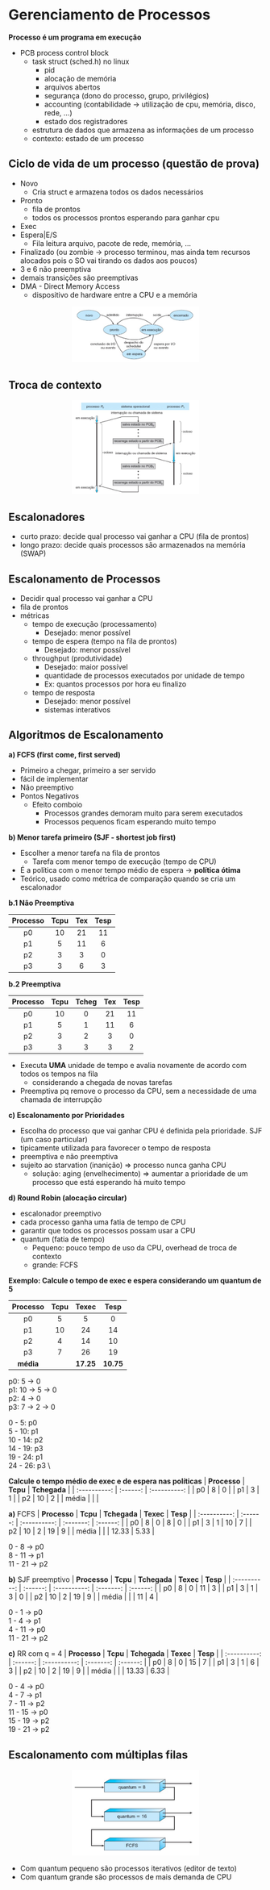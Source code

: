 # Gerenciamento de Processos

  **Processo é um programa em execução**
  
  - PCB process control block
    - task struct (sched.h) no linux
      - pid
      - alocação de memória
      - arquivos abertos
      - segurança (dono do processo, grupo, privilégios)
      - accounting (contabilidade -> utilização de cpu, memória, disco, rede, ...)
      - estado dos registradores
    - estrutura de dados que armazena as informações de um processo
    - contexto: estado de um processo

## Ciclo de vida de um processo (questão de prova)
  - Novo
    - Cria struct e armazena todos os dados necessários
  - Pronto
    - fila de prontos
    - todos os processos prontos esperando para ganhar cpu
  - Exec
  - Espera|E/S
    - Fila leitura arquivo, pacote de rede, memória, ...
  - Finalizado (ou zombie -> processo terminou, mas ainda tem recursos alocados pois o SO vai tirando os dados aos poucos)
  - 3 e 6 não preemptiva
  - demais transições são preemptivas
  - DMA - Direct Memory Access
    - dispositivo de hardware entre a CPU e a memória

  <div align="center">
    <img src="./assets/ciclo-processo.png" width="50%" />
  </div>


## Troca de contexto

  <div align="center">
    <img src="./assets/troca-contexto.png" width="50%" />
  </div>

## Escalonadores

  - curto prazo: decide qual processo vai ganhar a CPU (fila de prontos)
  - longo prazo: decide quais processos são armazenados na memória (SWAP)

## Escalonamento de Processos

  - Decidir qual processo vai ganhar a CPU
  - fila de prontos
  - métricas
    - tempo de execução (processamento)
      - Desejado: menor possível
    - tempo de espera (tempo na fila de prontos)
      - Desejado: menor possível
    - throughput (produtividade)
      - Desejado: maior possível 
      - quantidade de processos executados por unidade de tempo
      - Ex: quantos processos por hora eu finalizo
    - tempo de resposta
      - Desejado: menor possível
      - sistemas interativos

## Algoritmos de Escalonamento

**a) FCFS (first come, first served)**
  - Primeiro a chegar, primeiro a ser servido
  - fácil de implementar
  - Não preemptivo
  - Pontos Negativos
    - Efeito comboio
      - Processos grandes demoram muito para serem executados
      - Processos pequenos ficam esperando muito tempo

**b) Menor tarefa primeiro (SJF - shortest job first)**

  - Escolher a menor tarefa na fila de prontos
    - Tarefa com menor tempo de execução (tempo de CPU)
  - É a política com o menor tempo médio de espera -> **política ótima**
  - Teórico, usado como métrica de comparação quando se cria um escalonador

**b.1 Não Preemptiva**

| Processo | Tcpu  |  Tex  | Tesp  |
| :------: | :---: | :---: | :---: |
|    p0    |  10   |  21   |  11   |
|    p1    |   5   |  11   |   6   |
|    p2    |   3   |   3   |   0   |
|    p3    |   3   |   6   |   3   |

**b.2 Preemptiva**

| **Processo** | **Tcpu** | **Tcheg** | **Tex** | **Tesp** |
| :----------: | :------: | :-------: | :-----: | :------: |
|      p0      |    10    |     0     |   21    |    11    |
|      p1      |    5     |     1     |   11    |    6     |
|      p2      |    3     |     2     |    3    |    0     |
|      p3      |    3     |     3     |    3    |    2     |

  - Executa **UMA** unidade de tempo e avalia novamente de acordo com todos os tempos na fila
    - considerando a chegada de novas tarefas
  - Preemptiva pq remove o processo da CPU, sem a necessidade de uma chamada de interrupção

**c) Escalonamento por Prioridades**
  - Escolha do processo que vai ganhar CPU é definida pela prioridade. SJF (um caso particular)
  - tipicamente utilizada para favorecer o tempo de resposta
  - preemptiva e não preemptiva
  - sujeito ao starvation (inanição) => processo nunca ganha CPU
    - solução: aging (envelhecimento) => aumentar a prioridade de um processo que está esperando há muito tempo

**d) Round Robin (alocação circular)**
  - escalonador preemptivo
  - cada processo ganha uma fatia de tempo de CPU
  - garantir que todos os processos possam usar a CPU
  - quantum (fatia de tempo)
    - Pequeno: pouco tempo de uso da CPU, overhead de troca de contexto
    - grande: FCFS

**Exemplo: Calcule o tempo de exec e espera considerando um quantum de 5**

| **Processo** | **Tcpu** | **Texec** | **Tesp**  |
| :----------: | :------: | :-------: | :-------: |
|      p0      |    5     |     5     |     0     |
|      p1      |    10    |    24     |    14     |
|      p2      |    4     |    14     |    10     |
|      p3      |    7     |    26     |    19     |
|  **média**   |          | **17.25** | **10.75** |

p0: 5 -> 0 \
p1: 10 -> 5 -> 0 \
p2: 4 -> 0 \
p3: 7 -> 2 -> 0 

0 - 5: p0 \
5 - 10: p1 \
10 - 14: p2 \
14 - 19: p3 \
19 - 24: p1 \
24 - 26: p3 \

**Calcule o tempo médio de exec e de espera nas políticas**
| **Processo** | **Tcpu** | **Tchegada** |
| :----------: | :------: | :----------: |
|      p0      |    8     |      0       |
|      p1      |    3     |      1       |
|      p2      |    10    |      2       |
|    média     |          |              |

**a)** FCFS
| **Processo** | **Tcpu** | **Tchegada** | **Texec** | **Tesp** |
| :----------: | :------: | :----------: | :-------: | :------: |
|      p0      |    8     |      0       |     8     |    0     |
|      p1      |    3     |      1       |    10     |    7     |
|      p2      |    10    |      2       |    19     |    9     |
|    média     |          |              |   12.33   |   5.33   |

0 - 8 -> p0 \
8 - 11 -> p1 \
11 - 21 -> p2 

**b)** SJF preemptivo
| **Processo** | **Tcpu** | **Tchegada** | **Texec** | **Tesp** |
| :----------: | :------: | :----------: | :-------: | :------: |
|      p0      |    8     |      0       |    11     |    3     |
|      p1      |    3     |      1       |     3     |    0     |
|      p2      |    10    |      2       |    19     |    9     |
|    média     |          |              |    11     |    4     |

0 - 1 -> p0 \
1 - 4 -> p1 \
4 - 11 -> p0 \
11 - 21 -> p2 

**c)** RR com q = 4
| **Processo** | **Tcpu** | **Tchegada** | **Texec** | **Tesp** |
| :----------: | :------: | :----------: | :-------: | :------: |
|      p0      |    8     |      0       |    15     |    7     |
|      p1      |    3     |      1       |     6     |    3     |
|      p2      |    10    |      2       |    19     |    9     |
|    média     |          |              |   13.33   |   6.33   |

0 - 4 -> p0 \
4 - 7 -> p1 \
7 - 11 -> p2 \
11 - 15 -> p0 \
15 - 19 -> p2 \
19 - 21 -> p2 

## Escalonamento com múltiplas filas

  <div align="center">
    <img src="./assets/scheduling-filas.png" width="50%" />
  </div>

  - Com quantum pequeno são processos iterativos (editor de texto)
  - Com quantum grande são processos de mais demanda de CPU